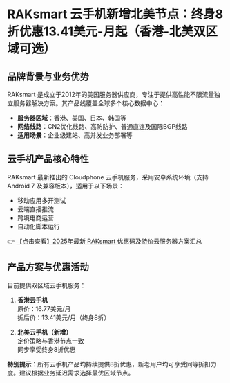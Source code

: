 # RAKsmart 云手机新增北美节点：终身8折优惠13.41美元-月起（香港-北美双区域可选）

## 品牌背景与业务优势

RAKsmart 是成立于2012年的美国服务器供应商，专注于提供高性能不限流量独立服务器解决方案。其产品线覆盖全球多个核心数据中心：

- **服务器区域**：香港、美国、日本、韩国等
- **网络线路**：CN2优化线路、高防防护、普通直连及国际BGP线路
- **适用场景**：企业级建站、高并发业务部署等

## 云手机产品核心特性

RAKsmart 最新推出的 Cloudphone 云手机服务，采用安卓系统环境（支持 Android 7 及兼容版本），适用于以下场景：

- 移动应用多开测试
- 云端直播推流
- 跨境电商运营
- 自动化脚本运行

👉 [【点击查看】2025年最新 RAKsmart 优惠码及特价云服务器方案汇总](https://bit.ly/raksmart)

## 产品方案与优惠活动

目前提供双区域云手机服务：

1. **香港云手机**  
   原价：16.77美元/月  
   折后价：13.41美元/月（终身8折）

2. **北美云手机（新增）**  
   定价策略与香港节点一致  
   同步享受终身8折优惠

**特别提示**：所有云手机产品均持续提供8折优惠，新老用户均可享受同等折扣力度。建议根据业务延迟需求选择最优区域节点。